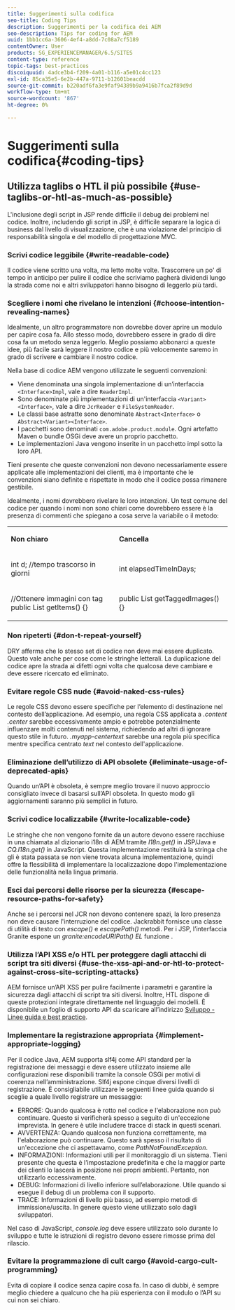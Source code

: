 ```yaml
---
title: Suggerimenti sulla codifica
seo-title: Coding Tips
description: Suggerimenti per la codifica dei AEM
seo-description: Tips for coding for AEM
uuid: 1bb1cc6a-3606-4ef4-a8dd-7c08a7cf5189
contentOwner: User
products: SG_EXPERIENCEMANAGER/6.5/SITES
content-type: reference
topic-tags: best-practices
discoiquuid: 4adce3b4-f209-4a01-b116-a5e01c4cc123
exl-id: 85ca35e5-6e2b-447a-9711-b12601beacdd
source-git-commit: b220adf6fa3e9faf94389b9a9416b7fca2f89d9d
workflow-type: tm+mt
source-wordcount: '867'
ht-degree: 0%

---
```


# Suggerimenti sulla codifica{#coding-tips}

## Utilizza taglibs o HTL il più possibile {#use-taglibs-or-htl-as-much-as-possible}

L&#39;inclusione degli script in JSP rende difficile il debug dei problemi nel codice. Inoltre, includendo gli script in JSP, è difficile separare la logica di business dal livello di visualizzazione, che è una violazione del principio di responsabilità singola e del modello di progettazione MVC.

### Scrivi codice leggibile {#write-readable-code}

Il codice viene scritto una volta, ma letto molte volte. Trascorrere un po&#39; di tempo in anticipo per pulire il codice che scriviamo pagherà dividendi lungo la strada come noi e altri sviluppatori hanno bisogno di leggerlo più tardi.

### Scegliere i nomi che rivelano le intenzioni {#choose-intention-revealing-names}

Idealmente, un altro programmatore non dovrebbe dover aprire un modulo per capire cosa fa. Allo stesso modo, dovrebbero essere in grado di dire cosa fa un metodo senza leggerlo. Meglio possiamo abbonarci a queste idee, più facile sarà leggere il nostro codice e più velocemente saremo in grado di scrivere e cambiare il nostro codice.

Nella base di codice AEM vengono utilizzate le seguenti convenzioni:


* Viene denominata una singola implementazione di un’interfaccia `<Interface>Impl`, vale a dire `ReaderImpl`.
* Sono denominate più implementazioni di un&#39;interfaccia `<Variant><Interface>`, vale a dire `JcrReader` e `FileSystemReader`.
* Le classi base astratte sono denominate `Abstract<Interface>` o `Abstract<Variant><Interface>`.
* I pacchetti sono denominati `com.adobe.product.module`.  Ogni artefatto Maven o bundle OSGi deve avere un proprio pacchetto.
* Le implementazioni Java vengono inserite in un pacchetto impl sotto la loro API.


Tieni presente che queste convenzioni non devono necessariamente essere applicate alle implementazioni dei clienti, ma è importante che le convenzioni siano definite e rispettate in modo che il codice possa rimanere gestibile.

Idealmente, i nomi dovrebbero rivelare le loro intenzioni. Un test comune del codice per quando i nomi non sono chiari come dovrebbero essere è la presenza di commenti che spiegano a cosa serve la variabile o il metodo:

<table>
 <tbody>
  <tr>
   <td><p><strong>Non chiaro</strong></p> </td>
   <td><p><strong>Cancella</strong></p> </td>
  </tr>
  <tr>
   <td><p>int d; //tempo trascorso in giorni</p> </td>
   <td><p>int elapsedTimeInDays;</p> </td>
  </tr>
  <tr>
   <td><p>//Ottenere immagini con tag<br /> public List getItems() {}</p> </td>
   <td><p>public List getTaggedImages() {}</p> </td>
  </tr>
 </tbody>
</table>

### Non ripeterti  {#don-t-repeat-yourself}

DRY afferma che lo stesso set di codice non deve mai essere duplicato. Questo vale anche per cose come le stringhe letterali. La duplicazione del codice apre la strada ai difetti ogni volta che qualcosa deve cambiare e deve essere ricercato ed eliminato.

### Evitare regole CSS nude {#avoid-naked-css-rules}

Le regole CSS devono essere specifiche per l’elemento di destinazione nel contesto dell’applicazione. Ad esempio, una regola CSS applicata a *.content .center* sarebbe eccessivamente ampio e potrebbe potenzialmente influenzare molti contenuti nel sistema, richiedendo ad altri di ignorare questo stile in futuro. *.myapp-centertext* sarebbe una regola più specifica mentre specifica centrato *text* nel contesto dell&#39;applicazione.

### Eliminazione dell’utilizzo di API obsolete {#eliminate-usage-of-deprecated-apis}

Quando un’API è obsoleta, è sempre meglio trovare il nuovo approccio consigliato invece di basarsi sull’API obsoleta. In questo modo gli aggiornamenti saranno più semplici in futuro.

### Scrivi codice localizzabile {#write-localizable-code}

Le stringhe che non vengono fornite da un autore devono essere racchiuse in una chiamata al dizionario i18n di AEM tramite *I18n.get()* in JSP/Java e *CQ.I18n.get()* in JavaScript. Questa implementazione restituirà la stringa che gli è stata passata se non viene trovata alcuna implementazione, quindi offre la flessibilità di implementare la localizzazione dopo l&#39;implementazione delle funzionalità nella lingua primaria.

### Esci dai percorsi delle risorse per la sicurezza {#escape-resource-paths-for-safety}

Anche se i percorsi nel JCR non devono contenere spazi, la loro presenza non deve causare l&#39;interruzione del codice. Jackrabbit fornisce una classe di utilità di testo con *escape()* e *escapePath()* metodi. Per i JSP, l’interfaccia Granite espone un *granite:encodeURIPath() EL* funzione .

### Utilizza l’API XSS e/o HTL per proteggere dagli attacchi di script tra siti diversi {#use-the-xss-api-and-or-htl-to-protect-against-cross-site-scripting-attacks}

AEM fornisce un’API XSS per pulire facilmente i parametri e garantire la sicurezza dagli attacchi di script tra siti diversi. Inoltre, HTL dispone di queste protezioni integrate direttamente nel linguaggio dei modelli. È disponibile un foglio di supporto API da scaricare all’indirizzo [Sviluppo - Linee guida e best practice](/help/sites-developing/dev-guidelines-bestpractices.md).

### Implementare la registrazione appropriata {#implement-appropriate-logging}

Per il codice Java, AEM supporta slf4j come API standard per la registrazione dei messaggi e deve essere utilizzato insieme alle configurazioni rese disponibili tramite la console OSGi per motivi di coerenza nell’amministrazione. Slf4j espone cinque diversi livelli di registrazione. È consigliabile utilizzare le seguenti linee guida quando si sceglie a quale livello registrare un messaggio:

* ERRORE: Quando qualcosa è rotto nel codice e l&#39;elaborazione non può continuare. Questo si verificherà spesso a seguito di un&#39;eccezione imprevista. In genere è utile includere tracce di stack in questi scenari.
* AVVERTENZA: Quando qualcosa non funziona correttamente, ma l&#39;elaborazione può continuare. Questo sarà spesso il risultato di un&#39;eccezione che ci aspettavamo, come *PathNotFoundException*.
* INFORMAZIONI: Informazioni utili per il monitoraggio di un sistema. Tieni presente che questa è l’impostazione predefinita e che la maggior parte dei clienti lo lascerà in posizione nei propri ambienti. Pertanto, non utilizzarlo eccessivamente.
* DEBUG: Informazioni di livello inferiore sull’elaborazione. Utile quando si esegue il debug di un problema con il supporto.
* TRACE: Informazioni di livello più basso, ad esempio metodi di immissione/uscita. In genere questo viene utilizzato solo dagli sviluppatori.

Nel caso di JavaScript, *console.log* deve essere utilizzato solo durante lo sviluppo e tutte le istruzioni di registro devono essere rimosse prima del rilascio.

### Evitare la programmazione di cult cargo {#avoid-cargo-cult-programming}

Evita di copiare il codice senza capire cosa fa. In caso di dubbi, è sempre meglio chiedere a qualcuno che ha più esperienza con il modulo o l’API su cui non sei chiaro.
